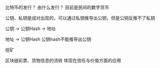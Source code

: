 比特币的发行？ 由什么发行？ 目前是民间的数字货币

公钥、私钥是成对出现的，可以通过私钥推导出公钥，但是公钥反推不了私钥

公钥 -> 公钥Hash -> 地址

地址 -> 公钥Hash     公钥hash不能推导出公钥



挖矿

区块链彩票、货物信息的流转  体现在信任与价值方面的应用